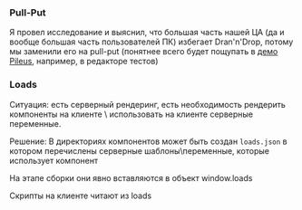 ### Pull-Put
Я провел исследование и выяснил, что большая часть нашей ЦА (да и вообще большая часть пользователей ПК) избегает Dran'n'Drop, потому мы заменили его на pull-put (понятнее всего будет пощупать в [демо Pileus](https://pileus.v-trof.ru), например, в редакторе тестов)
 

### Loads
Ситуация: есть серверный рендеринг, есть необходимость рендерить компоненты на клиенте \ использовать на клиенте серверные переменные.

Решение:
В директориях компонентов может быть создан `loads.json` в котором перечислены серверные шаблоны\переменные, которые использует компонент

На этапе сборки они явно вставляются в объект window.loads

Скрипты на клиенте читают из loads